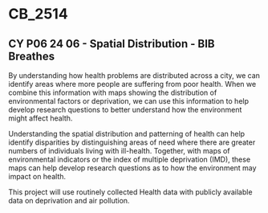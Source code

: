 # CB_2514

## CY P06 24 06 - Spatial Distribution - BIB Breathes

By understanding how health problems are distributed across a city, we can identify areas where more people are suffering from poor health. When we combine this information with maps showing the distribution of environmental factors or deprivation, we can use this information to help develop research questions to better understand how the environment might affect health.


Understanding the spatial distribution and patterning of health can help identify disparities by distinguishing areas of need where there are greater numbers of individuals living with ill-health. Together, with maps of environmental indicators or the index of multiple deprivation (IMD), these maps can help develop research questions as to how the environment may impact on health.

This project will use routinely collected Health data with publicly available data on deprivation and air pollution.
